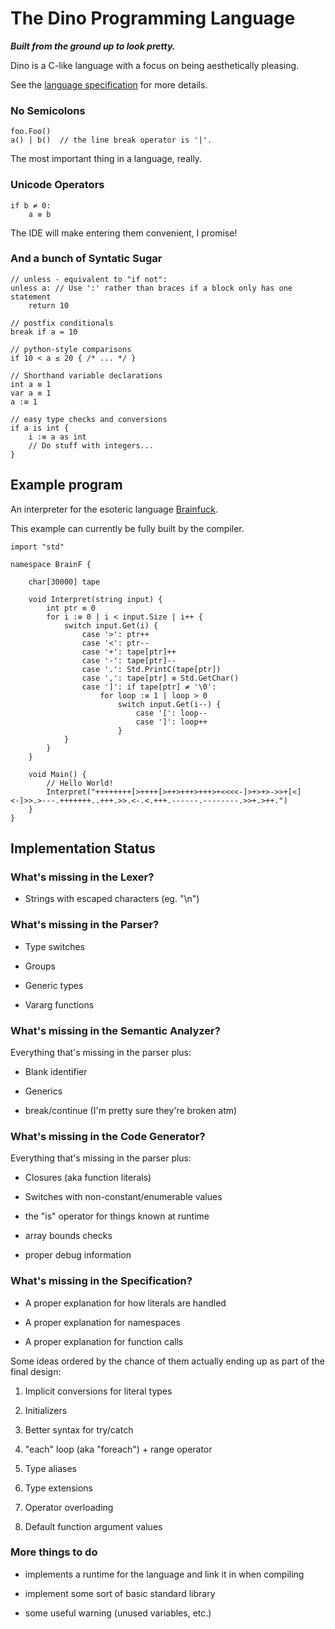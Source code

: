 # The Dino Programming Language
**_Built from the ground up to look pretty._**

Dino is a C-like language with a focus on being aesthetically pleasing.

See the [language specification](https://docs.google.com/document/d/11jGM8cC0KQR9h4z7kOGGzQrC-q2TgwGZS2JI9Ti4QCI) for more details.

### No Semicolons

```
foo.Foo()
a() | b()  // the line break operator is '|'.
```

The most important thing in a language, really.

### Unicode Operators

```
if b ≠ 0:
    a ≡ b
```

The IDE will make entering them convenient, I promise!

### And a bunch of Syntatic Sugar

```
// unless - equivalent to "if not":
unless a: // Use ':' rather than braces if a block only has one statement
    return 10

// postfix conditionals
break if a = 10

// python-style comparisons
if 10 < a ≤ 20 { /* ... */ }

// Shorthand variable declarations
int a ≡ 1
var a ≡ 1
a :≡ 1

// easy type checks and conversions
if a is int {
	i :≡ a as int
	// Do stuff with integers...
}
```

## Example program

An interpreter for the esoteric language [Brainfuck](https://en.wikipedia.org/wiki/Brainfuck). 

This example can currently be fully built by the compiler.

```
import "std"

namespace BrainF {
    
    char[30000] tape

    void Interpret(string input) {
        int ptr ≡ 0
        for i :≡ 0 | i < input.Size | i++ {
			switch input.Get(i) {
				case '>': ptr++
				case '<': ptr--
				case '+': tape[ptr]++
            	case '-': tape[ptr]--
				case '.': Std.PrintC(tape[ptr])
				case ',': tape[ptr] ≡ Std.GetChar()
				case ']': if tape[ptr] ≠ '\0':
					for loop :≡ 1 | loop > 0
						switch input.Get(i--) {
							case '[': loop--
							case ']': loop++
						}
			}
        }
    }

    void Main() {
        // Hello World!
        Interpret("++++++++[>++++[>++>+++>+++>+<<<<-]>+>+>->>+[<]<-]>>.>---.+++++++..+++.>>.<-.<.+++.------.--------.>>+.>++.")
    }
}
```

## Implementation Status

### What's missing in the Lexer?

* Strings with escaped characters (eg. "\n")

### What's missing in the Parser?

* Type switches

* Groups

* Generic types

* Vararg functions

### What's missing in the Semantic Analyzer?

Everything that's missing in the parser plus:

* Blank identifier

* Generics

* break/continue (I'm pretty sure they're broken atm)

### What's missing in the Code Generator?

Everything that's missing in the parser plus:

* Closures (aka function literals)

* Switches with non-constant/enumerable values

* the "is" operator for things known at runtime

* array bounds checks

* proper debug information

### What's missing in the Specification?

* A proper explanation for how literals are handled

* A proper explanation for namespaces

* A proper explanation for function calls

Some ideas ordered by the chance of them actually ending up as part of the final design:

1. Implicit conversions for literal types

2. Initializers

3. Better syntax for try/catch

4. "each" loop (aka "foreach") + range operator

5. Type aliases

6. Type extensions

7. Operator overloading

8. Default function argument values

### More things to do

* implements a runtime for the language and link it in when compiling

* implement some sort of basic standard library

* some useful warning (unused variables, etc.)